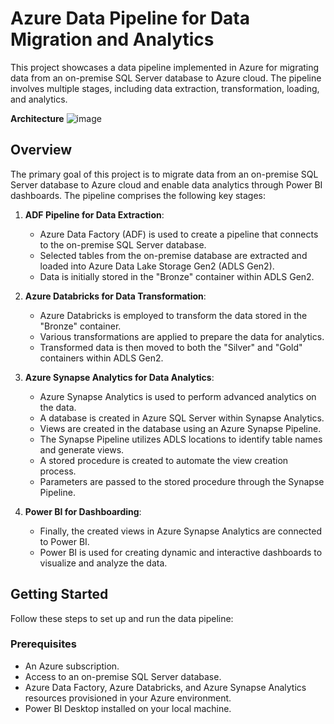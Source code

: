 # Azure Data Pipeline for Data Migration and Analytics

This project showcases a data pipeline implemented in Azure for migrating data from an on-premise SQL Server database to Azure cloud. The pipeline involves multiple stages, including data extraction, transformation, loading, and analytics.

**Architecture**
![image](https://github.com/amalprem/SQL-Server-Data-Migration-using-Azure/assets/37649277/257eadaf-5cd6-4e08-aee7-6c8b58cc404f)

## Overview

The primary goal of this project is to migrate data from an on-premise SQL Server database to Azure cloud and enable data analytics through Power BI dashboards. The pipeline comprises the following key stages:

1. **ADF Pipeline for Data Extraction**:
   - Azure Data Factory (ADF) is used to create a pipeline that connects to the on-premise SQL Server database.
   - Selected tables from the on-premise database are extracted and loaded into Azure Data Lake Storage Gen2 (ADLS Gen2).
   - Data is initially stored in the "Bronze" container within ADLS Gen2.

2. **Azure Databricks for Data Transformation**:
   - Azure Databricks is employed to transform the data stored in the "Bronze" container.
   - Various transformations are applied to prepare the data for analytics.
   - Transformed data is then moved to both the "Silver" and "Gold" containers within ADLS Gen2.

3. **Azure Synapse Analytics for Data Analytics**:
   - Azure Synapse Analytics is used to perform advanced analytics on the data.
   - A database is created in Azure SQL Server within Synapse Analytics.
   - Views are created in the database using an Azure Synapse Pipeline.
   - The Synapse Pipeline utilizes ADLS locations to identify table names and generate views.
   - A stored procedure is created to automate the view creation process.
   - Parameters are passed to the stored procedure through the Synapse Pipeline.

4. **Power BI for Dashboarding**:
   - Finally, the created views in Azure Synapse Analytics are connected to Power BI.
   - Power BI is used for creating dynamic and interactive dashboards to visualize and analyze the data.

## Getting Started

Follow these steps to set up and run the data pipeline:

### Prerequisites

- An Azure subscription.
- Access to an on-premise SQL Server database.
- Azure Data Factory, Azure Databricks, and Azure Synapse Analytics resources provisioned in your Azure environment.
- Power BI Desktop installed on your local machine.


